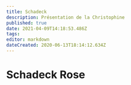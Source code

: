 ```yaml
---
title: Schadeck 
description: Présentation de la Christophine
published: true
date: 2021-04-09T14:18:53.486Z
tags: 
editor: markdown
dateCreated: 2020-06-13T18:14:12.634Z
---
```


# Schadeck Rose 